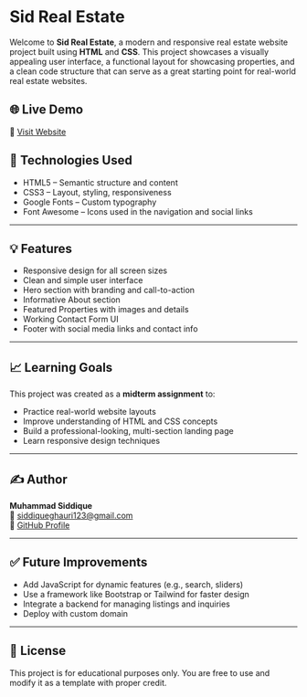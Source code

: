 # Sid Real Estate

Welcome to **Sid Real Estate**, a modern and responsive real estate website project built using **HTML** and **CSS**. This project showcases a visually appealing user interface, a functional layout for showcasing properties, and a clean code structure that can serve as a great starting point for real-world real estate websites.

## 🌐 Live Demo

🔗 [Visit Website](https://midtermsid.netlify.app/)

## 🧰 Technologies Used

- HTML5 – Semantic structure and content
- CSS3 – Layout, styling, responsiveness
- Google Fonts – Custom typography
- Font Awesome – Icons used in the navigation and social links

---

## 💡 Features

- Responsive design for all screen sizes
- Clean and simple user interface
- Hero section with branding and call-to-action
- Informative About section
- Featured Properties with images and details
- Working Contact Form UI
- Footer with social media links and contact info

---

## 📈 Learning Goals

This project was created as a **midterm assignment** to:

- Practice real-world website layouts
- Improve understanding of HTML and CSS concepts
- Build a professional-looking, multi-section landing page
- Learn responsive design techniques

---

## ✍️ Author

**Muhammad Siddique**  
📧 siddiqueghauri123@gmail.com  
🔗 [GitHub Profile](https://github.com/MuhammadSiddique)

---

## ✅ Future Improvements

- Add JavaScript for dynamic features (e.g., search, sliders)
- Use a framework like Bootstrap or Tailwind for faster design
- Integrate a backend for managing listings and inquiries
- Deploy with custom domain

---

## 📄 License

This project is for educational purposes only. You are free to use and modify it as a template with proper credit.


